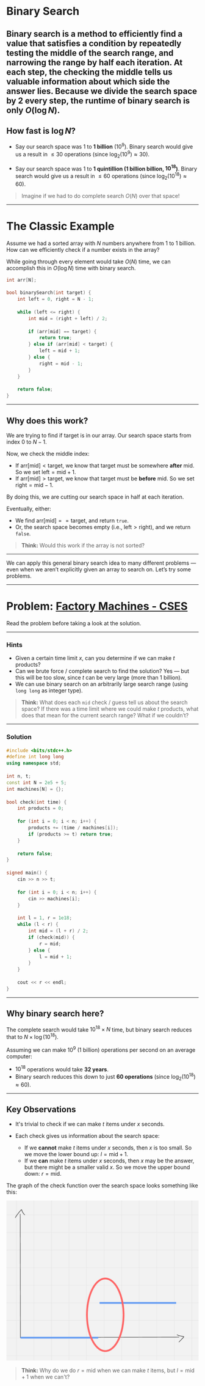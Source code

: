 # Binary Search

Binary search is a method to efficiently find a value that satisfies a condition by repeatedly testing the middle of the search range, and narrowing the range by half each iteration. At each step, the checking the middle tells us valuable information about which side the answer lies. Because we divide the search space by 2 every step, the runtime of binary search is only $O(\log N)$.
---

## How fast is $\log N$?

* Say our search space was 1 to **1 billion** ($10^9$).
  Binary search would give us a result in $\leq 30$ operations (since $\log_2(10^9) \approx 30$).

* Say our search space was 1 to **1 quintillion (1 billion billion, $10^{18}$)**.
  Binary search would give us a result in $\leq 60$ operations (since $\log_2(10^{18}) \approx 60$).

> Imagine if we had to do complete search $O(N)$ over that space!

---

# The Classic Example

Assume we had a sorted array with $N$ numbers anywhere from 1 to 1 billion.
How can we efficiently check if a number exists in the array?

While going through every element would take $O(N)$ time, we can accomplish this in $O(\log N)$ time with binary search.

```cpp
int arr[N];

bool binarySearch(int target) {
    int left = 0, right = N - 1; 

    while (left <= right) {
        int mid = (right + left) / 2;

        if (arr[mid] == target) {
            return true;
        } else if (arr[mid] < target) {
            left = mid + 1;
        } else {
            right = mid - 1;
        }
    }

    return false;
}
```

---

## Why does this work?

We are trying to find if $\text{target}$ is in our array.
Our search space starts from index $0$ to $N - 1$.

Now, we check the middle index:

* If $\text{arr[mid]} < \text{target}$, we know that $\text{target}$ must be somewhere **after** $\text{mid}$. So we set $\text{left} = \text{mid} + 1$.
* If $\text{arr[mid]} > \text{target}$, we know that $\text{target}$ must be **before** $\text{mid}$. So we set $\text{right} = \text{mid} - 1$.

By doing this, we are cutting our search space in half at each iteration.

Eventually, either:

* We find $\text{arr[mid]} == \text{target}$, and return `true`.
* Or, the search space becomes empty (i.e., $\text{left} > \text{right}$), and we return `false`.

> **Think:** Would this work if the array is not sorted?

---

We can apply this general binary search idea to many different problems — even when we aren’t explicitly given an array to search on. Let’s try some problems.

---

# Problem: [Factory Machines - CSES](https://cses.fi/problemset/task/1620/)

Read the problem before taking a look at the solution.

---

### Hints

* Given a certain time limit $x$, can you determine if we can make $t$ products?
* Can we brute force / complete search to find the solution? Yes — but this will be too slow, since $t$ can be very large (more than 1 billion).
* We can use binary search on an arbitrarily large search range (using `long long` as integer type).

> **Think:** What does each `mid` check / guess tell us about the search space?
> If there was a time limit where we could make $t$ products, what does that mean for the current search range?
> What if we couldn’t?

---

### Solution

```cpp
#include <bits/stdc++.h>
#define int long long
using namespace std;

int n, t;
const int N = 2e5 + 5;
int machines[N] = {};

bool check(int time) {
    int products = 0;

    for (int i = 0; i < n; i++) {
        products += (time / machines[i]);
        if (products >= t) return true;
    }

    return false;
}

signed main() {
    cin >> n >> t;

    for (int i = 0; i < n; i++) {
        cin >> machines[i];
    }

    int l = 1, r = 1e18;
    while (l < r) {
        int mid = (l + r) / 2;
        if (check(mid)) {
            r = mid;
        } else {
            l = mid + 1;
        }
    }

    cout << r << endl;
}
```

---

## Why binary search here?

The complete search would take $10^{18} \times N$ time, but binary search reduces that to $N \times \log(10^{18})$.

Assuming we can make $10^9$ (1 billion) operations per second on an average computer:

* $10^{18}$ operations would take **32 years**.
* Binary search reduces this down to just **60 operations** (since $\log_2(10^{18}) \approx 60$).

---

## Key Observations

* It's trivial to check if we can make $t$ items under $x$ seconds.
* Each check gives us information about the search space:

  * If we **cannot** make $t$ items under $x$ seconds, then $x$ is too small. So we move the lower bound up: $l = \text{mid} + 1$.
  * If we **can** make $t$ items under $x$ seconds, then $x$ may be the answer, but there might be a smaller valid $x$. So we move the upper bound down: $r = \text{mid}$.

The graph of the check function over the search space looks something like this:

![alt text](image-1.png)

> **Think:**
> Why do we do $r = \text{mid}$ when we can make $t$ items, but $l = \text{mid} + 1$ when we can't?
